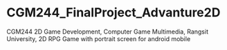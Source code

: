 # CGM244_FinalProject_Advanture2D
CGM244 2D Game Development, Computer Game Multimedia, Rangsit University, 2D RPG Game with portrait screen for android mobile
